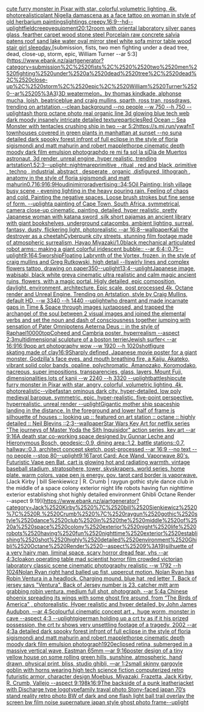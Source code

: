 [cute furry monster in Pixar with star, colorful,volumetric lighting, 4k, photorealistic](https://www.ebank.nz/aiartgenerator?category=cute%2520furry%2520monster%2520in%2520Pixar%2520with%2520star%2C%2520colorful%2Cvolumetric%2520lighting%2C%25204k%2C%2520photorealistic)[plant Nigella damascena as a face tattoo on woman in style of old herbarium paintings](https://www.ebank.nz/aiartgenerator?category=plant%2520Nigella%2520damascena%2520as%2520a%2520face%2520tattoo%2520on%2520woman%2520in%2520style%2520of%2520old%2520herbarium%2520paintings)[lightings,creepy,](https://www.ebank.nz/aiartgenerator?category=lightings%2Ccreepy%2C)[16:9](https://www.ebank.nz/aiartgenerator?category=16%3A9)[--hd](https://www.ebank.nz/aiartgenerator?category=--hd)[--uplight](https://www.ebank.nz/aiartgenerator?category=--uplight)[field](https://www.ebank.nz/aiartgenerator?category=field)[creepy](https://www.ebank.nz/aiartgenerator?category=creepy)[equipment](https://www.ebank.nz/aiartgenerator?category=equipment)[20:12](https://www.ebank.nz/aiartgenerator?category=20%3A12)[room with oriental laboratory  silver panes glass  ,fearther carpet wood stone steel Porcelain raw  concrete salvia patens roof sand lake water oval mirror steel white sofa  mirror table wood stair girl sleep](https://www.ebank.nz/aiartgenerator?category=room%2520with%2520oriental%2520laboratory%2520%2520silver%2520panes%2520glass%2520%2520%2Cfearther%2520carpet%2520wood%2520stone%2520steel%2520Porcelain%2520raw%2520%2520concrete%2520salvia%2520patens%2520roof%2520sand%2520lake%2520water%2520oval%2520mirror%2520steel%2520white%2520sofa%2520%2520mirror%2520table%2520wood%2520stair%2520girl%2520sleep)[day.](https://www.ebank.nz/aiartgenerator?category=day.)[submission, fists,  two men fighting under a dead tree, dead, close-up, storm, epic, William Turner --ar 5:3](https://www.ebank.nz/aiartgenerator?category=submission%2C%2520fists%2C%2520%2520two%2520men%2520fighting%2520under%2520a%2520dead%2520tree%2C%2520dead%2C%2520close-up%2C%2520storm%2C%2520epic%2C%2520William%2520Turner%2520--ar%25205%3A3)[3D weatermelon，by thomas kindkade, alphonse mucha, loish, beatriceblue and craig mullins, sparth, ross tran, rossdraws, trending on artstation,--clean background --no people --w 750 --h 750 --uplight](https://www.ebank.nz/aiartgenerator?category=3D%2520weatermelon%EF%BC%8Cby%2520thomas%2520kindkade%2C%2520alphonse%2520mucha%2C%2520loish%2C%2520beatriceblue%2520and%2520craig%2520mullins%2C%2520sparth%2C%2520ross%2520tran%2C%2520rossdraws%2C%2520trending%2520on%2520artstation%2C--clean%2520background%2520--no%2520people%2520--w%2520750%2520--h%2520750%2520--uplight)[ash thorp octane photo real organic line 3d glowing blue tech web dark moody insanely intricate detailed texture](https://www.ebank.nz/aiartgenerator?category=ash%2520thorp%2520octane%2520photo%2520real%2520organic%2520line%25203d%2520glowing%2520blue%2520tech%2520web%2520dark%2520moody%2520insanely%2520intricate%2520detailed%2520texture)[particles](https://www.ebank.nz/aiartgenerator?category=particles)[Red Ocean :: Sea Monster with tentacles crushing ship in two --ar 5:2](https://www.ebank.nz/aiartgenerator?category=Red%2520Ocean%2520%3A%3A%2520Sea%2520Monster%2520with%2520tentacles%2520crushing%2520ship%2520in%2520two%2520--ar%25205%3A2)[https://s.mj.run/ywafnT  townhouses covered in green plants in manhattan at sunset --no sun](https://www.ebank.nz/aiartgenerator?category=https%3A//s.mj.run/ywafnT%2520%2520townhouses%2520covered%2520in%2520green%2520plants%2520in%2520manhattan%2520at%2520sunset%2520--no%2520sun)[a detailed dark spooky forest infront of full eclipse in the style of floria sigismondi and matt mahurin and robert mapplethorpe cinematic depth moody dark film emulsion photograph](https://www.ebank.nz/aiartgenerator?category=a%2520detailed%2520dark%2520spooky%2520forest%2520infront%2520of%2520full%2520eclipse%2520in%2520the%2520style%2520of%2520floria%2520sigismondi%2520and%2520matt%2520mahurin%2520and%2520robert%2520mapplethorpe%2520cinematic%2520depth%2520moody%2520dark%2520film%2520emulsion%2520photograph)[do re mi fa sol la si](https://www.ebank.nz/aiartgenerator?category=do%2520re%2520mi%2520fa%2520sol%2520la%2520si)[Día de Muertos astronaut, 3d render, unreal engine, hyper realistic, trending artstation](https://www.ebank.nz/aiartgenerator?category=D%C3%ADa%2520de%2520Muertos%2520astronaut%2C%25203d%2520render%2C%2520unreal%2520engine%2C%2520hyper%2520realistic%2C%2520trending%2520artstation)[1.5](https://www.ebank.nz/aiartgenerator?category=1.5)[2:3](https://www.ebank.nz/aiartgenerator?category=2%3A3)[--uplight](https://www.ebank.nz/aiartgenerator?category=--uplight)[::nightmare](https://www.ebank.nz/aiartgenerator?category=%3A%3Anightmare)[primitive , ritual , red and black ,primitive , techno , industrial, abstract , desperate , organic ,disfigured, lithograph , anatomy in the style of floria sigismondi and matt mahurin](https://www.ebank.nz/aiartgenerator?category=primitive%2520%2C%2520ritual%2520%2C%2520red%2520and%2520black%2520%2Cprimitive%2520%2C%2520techno%2520%2C%2520industrial%2C%2520abstract%2520%2C%2520desperate%2520%2C%2520organic%2520%2Cdisfigured%2C%2520lithograph%2520%2C%2520anatomy%2520in%2520the%2520style%2520of%2520floria%2520sigismondi%2520and%2520matt%2520mahurin)[0.7](https://www.ebank.nz/aiartgenerator?category=0.7)[16:9](https://www.ebank.nz/aiartgenerator?category=16%3A9)[16:9](https://www.ebank.nz/aiartgenerator?category=16%3A9)[Houdini](https://www.ebank.nz/aiartgenerator?category=Houdini)[mirror](https://www.ebank.nz/aiartgenerator?category=mirror)[advertising::3](https://www.ebank.nz/aiartgenerator?category=advertising%3A%3A3)[4:5](https://www.ebank.nz/aiartgenerator?category=4%3A5)[Oil Painting: Irish village busy scene - evening lighting in the heavy pouring rain. Feeling of chaos and cold. Painting the negative spaces. Loose brush strokes but fine sense of form. --uplight](https://www.ebank.nz/aiartgenerator?category=Oil%2520Painting%3A%2520Irish%2520village%2520busy%2520scene%2520-%2520evening%2520lighting%2520in%2520the%2520heavy%2520pouring%2520rain.%2520Feeling%2520of%2520chaos%2520and%2520cold.%2520Painting%2520the%2520negative%2520spaces.%2520Loose%2520brush%2520strokes%2520but%2520fine%2520sense%2520of%2520form.%2520--uplight)[a painting of Cape Town, South Africa, symmetrical, camera close-up cinematic, painting, detailed, hyper realistic, pretty Japanese woman with katana sword ,silk short pajamas an ancient library with giant bookshelves, underground catacombs, ambient lighting, surreal, fantasy, dusty, flickering light, photorealistic --ar 16:8](https://www.ebank.nz/aiartgenerator?category=a%2520painting%2520of%2520Cape%2520Town%2C%2520South%2520Africa%2C%2520symmetrical%2C%2520camera%2520close-up%2520cinematic%2C%2520painting%2C%2520detailed%2C%2520hyper%2520realistic%2C%2520pretty%2520Japanese%2520woman%2520with%2520katana%2520sword%2520%2Csilk%2520short%2520pajamas%2520an%2520ancient%2520library%2520with%2520giant%2520bookshelves%2C%2520underground%2520catacombs%2C%2520ambient%2520lighting%2C%2520surreal%2C%2520fantasy%2C%2520dusty%2C%2520flickering%2520light%2C%2520photorealistic%2520--ar%252016%3A8)[--wallpaper](https://www.ebank.nz/aiartgenerator?category=--wallpaper)[Kali the destroyer as a cheetah](https://www.ebank.nz/aiartgenerator?category=Kali%2520the%2520destroyer%2520as%2520a%2520cheetah)[Cyberpunk city streets, stunning film footage made of atmospheric surrealism, Hayao Miyazaki](https://www.ebank.nz/aiartgenerator?category=Cyberpunk%2520city%2520streets%2C%2520stunning%2520film%2520footage%2520made%2520of%2520atmospheric%2520surrealism%2C%2520Hayao%2520Miyazaki)[/](https://www.ebank.nz/aiartgenerator?category=/)[1.0](https://www.ebank.nz/aiartgenerator?category=1.0)[black mechanical articulated robot arms:: making a giant colorful  iridescent bubble:: --ar 6:4](https://www.ebank.nz/aiartgenerator?category=black%2520mechanical%2520articulated%2520robot%2520arms%3A%3A%2520making%2520a%2520giant%2520colorful%2520%2520iridescent%2520bubble%3A%3A%2520--ar%25206%3A4)[::0.75](https://www.ebank.nz/aiartgenerator?category=%3A%3A0.75)[--uplight](https://www.ebank.nz/aiartgenerator?category=--uplight)[9:16](https://www.ebank.nz/aiartgenerator?category=9%3A16)[4:5](https://www.ebank.nz/aiartgenerator?category=4%3A5)[worship](https://www.ebank.nz/aiartgenerator?category=worship)[Floating Labrynth of the Vortex, frozen, in the style of craig mullins and Greg Rutkowski, high detail --ll](https://www.ebank.nz/aiartgenerator?category=Floating%2520Labrynth%2520of%2520the%2520Vortex%2C%2520frozen%2C%2520in%2520the%2520style%2520of%2520craig%2520mullins%2520and%2520Greg%2520Rutkowski%2C%2520high%2520detail%2520--ll)[swirly lines and complex flowers tattoo, drawing on paper](https://www.ebank.nz/aiartgenerator?category=swirly%2520lines%2520and%2520complex%2520flowers%2520tattoo%2C%2520drawing%2520on%2520paper)[350](https://www.ebank.nz/aiartgenerator?category=350)[--uplight](https://www.ebank.nz/aiartgenerator?category=--uplight)[1](https://www.ebank.nz/aiartgenerator?category=1)[3:4](https://www.ebank.nz/aiartgenerator?category=3%3A4)[--uplight](https://www.ebank.nz/aiartgenerator?category=--uplight)[Japanese image, wabisabi, black white grey](https://www.ebank.nz/aiartgenerator?category=Japanese%2520image%2C%2520wabisabi%2C%2520black%2520white%2520grey)[a cinematic ultra realistic and calm magic ancient ruins, flowers, with a magic portal. Higly detailed, epic composition, daylight. environment, architecture. Epic scale, post processed 4k, Octane render and Unreal Engine. Trending on Artstation, style by Craig Mullins, default HD, --w 3340 --h 1440 --uplight](https://www.ebank.nz/aiartgenerator?category=a%2520cinematic%2520ultra%2520realistic%2520and%2520calm%2520magic%2520ancient%2520ruins%2C%2520flowers%2C%2520with%2520a%2520magic%2520portal.%2520Higly%2520detailed%2C%2520epic%2520composition%2C%2520daylight.%2520environment%2C%2520architecture.%2520Epic%2520scale%2C%2520post%2520processed%25204k%2C%2520Octane%2520render%2520and%2520Unreal%2520Engine.%2520Trending%2520on%2520Artstation%2C%2520style%2520by%2520Craig%2520Mullins%2C%2520default%2520HD%2C%2520--w%25203340%2520--h%25201440%2520--uplight)[who dreamt and made incarnate gaps in Time & Space through images juxtaposed, and trapped the archangel of the soul between 2 visual images and joined the elemental verbs and set the noun and dash of consciousness together jumping with sensation of Pater Omnipotens Aeterna Deus :: in the style of Raphael](https://www.ebank.nz/aiartgenerator?category=who%2520dreamt%2520and%2520made%2520incarnate%2520gaps%2520in%2520Time%2520%26%2520Space%2520through%2520images%2520juxtaposed%2C%2520and%2520trapped%2520the%2520archangel%2520of%2520the%2520soul%2520between%25202%2520visual%2520images%2520and%2520joined%2520the%2520elemental%2520verbs%2520and%2520set%2520the%2520noun%2520and%2520dash%2520of%2520consciousness%2520together%2520jumping%2520with%2520sensation%2520of%2520Pater%2520Omnipotens%2520Aeterna%2520Deus%2520%3A%3A%2520in%2520the%2520style%2520of%2520Raphael)[10000](https://www.ebank.nz/aiartgenerator?category=10000)[top](https://www.ebank.nz/aiartgenerator?category=top)[Coheed and Cambria poster, hyperrealism --aspect 2:3](https://www.ebank.nz/aiartgenerator?category=Coheed%2520and%2520Cambria%2520poster%2C%2520hyperrealism%2520--aspect%25202%3A3)[multidimensional sculpture of a boston terrier](https://www.ebank.nz/aiartgenerator?category=multidimensional%2520sculpture%2520of%2520a%2520boston%2520terrier)[Jewish surfer](https://www.ebank.nz/aiartgenerator?category=Jewish%2520surfer)[< --ar 16:9](https://www.ebank.nz/aiartgenerator?category=%3C%2520--ar%252016%3A9)[16:9](https://www.ebank.nz/aiartgenerator?category=16%3A9)[pop art photography wow --w 1920 --h 1020](https://www.ebank.nz/aiartgenerator?category=pop%2520art%2520photography%2520wow%2520--w%25201920%2520--h%25201020)[shot](https://www.ebank.nz/aiartgenerator?category=shot)[figure skating,made of clay](https://www.ebank.nz/aiartgenerator?category=figure%2520skating%2Cmade%2520of%2520clay)[16:9](https://www.ebank.nz/aiartgenerator?category=16%3A9)[Sharply defined, Japanese movie poster for a giant monster, Godzilla's face eyes, and mouth breathing fire, a Kaiju, Akateko, vibrant solid color bands, opaline, polychromatic, Amanozako, Koromodako, nacreous, super impositions, transparencies, glass, layers, Mount Fuji, dimensionalities,lots of kanji --w 2240 --h 3320 --uplight](https://www.ebank.nz/aiartgenerator?category=Sharply%2520defined%2C%2520Japanese%2520movie%2520poster%2520for%2520a%2520giant%2520monster%2C%2520Godzilla%27s%2520face%2520eyes%2C%2520and%2520mouth%2520breathing%2520fire%2C%2520a%2520Kaiju%2C%2520Akateko%2C%2520vibrant%2520solid%2520color%2520bands%2C%2520opaline%2C%2520polychromatic%2C%2520Amanozako%2C%2520Koromodako%2C%2520nacreous%2C%2520super%2520impositions%2C%2520transparencies%2C%2520glass%2C%2520layers%2C%2520Mount%2520Fuji%2C%2520dimensionalities%2Clots%2520of%2520kanji%2520--w%25202240%2520--h%25203320%2520--uplight)[battleship](https://www.ebank.nz/aiartgenerator?category=battleship)[cute furry monster in Pixar with star, angry, colorful, volumetric lighting, 4k, photorealistic](https://www.ebank.nz/aiartgenerator?category=cute%2520furry%2520monster%2520in%2520Pixar%2520with%2520star%2C%2520angry%2C%2520colorful%2C%2520volumetric%2520lighting%2C%25204k%2C%2520photorealistic)[--vibefast](https://www.ebank.nz/aiartgenerator?category=--vibefast)[an ominous dark city. hyper-detailed. low poly medieval baroque. symmetric. epic. hyper-realistic. five-point perspective. hyperrealistic. unreal render --uplight](https://www.ebank.nz/aiartgenerator?category=an%2520ominous%2520dark%2520city.%2520hyper-detailed.%2520low%2520poly%2520medieval%2520baroque.%2520symmetric.%2520epic.%2520hyper-realistic.%2520five-point%2520perspective.%2520hyperrealistic.%2520unreal%2520render%2520--uplight)[Gigantic mother ship spaceship landing in the distance. In the foreground and lower half of frame is silhouette of houses :: looking up :: featured on art station :: octane :: highly detailed :: Neil Blevins ::](https://www.ebank.nz/aiartgenerator?category=Gigantic%2520mother%2520ship%2520spaceship%2520landing%2520in%2520the%2520distance.%2520In%2520the%2520foreground%2520and%2520lower%2520half%2520of%2520frame%2520is%2520silhouette%2520of%2520houses%2520%3A%3A%2520looking%2520up%2520%3A%3A%2520featured%2520on%2520art%2520station%2520%3A%3A%2520octane%2520%3A%3A%2520highly%2520detailed%2520%3A%3A%2520Neil%2520Blevins%2520%3A%3A)[2:3](https://www.ebank.nz/aiartgenerator?category=2%3A3)[--wallpaper](https://www.ebank.nz/aiartgenerator?category=--wallpaper)[Star Wars Key Art for netflix series "The journeys of Master Yoda the Sith Inquisidor" action series, key art --ar 9:16](https://www.ebank.nz/aiartgenerator?category=Star%2520Wars%2520Key%2520Art%2520for%2520netflix%2520series%2520%22The%2520journeys%2520of%2520Master%2520Yoda%2520the%2520Sith%2520Inquisidor%22%2520action%2520series%2C%2520key%2520art%2520--ar%25209%3A16)[A death star co-working space designed by Gunnar Leche and Hieronymous Bosch, geodesic::0.9, dining area::1.2, battle stations::0.7, hallway::0.3, architect concept sketch, post-processed --ar 16:9 --no text --no people --stop 80](https://www.ebank.nz/aiartgenerator?category=A%2520death%2520star%2520co-working%2520space%2520designed%2520by%2520Gunnar%2520Leche%2520and%2520Hieronymous%2520Bosch%2C%2520geodesic%3A%3A0.9%2C%2520dining%2520area%3A%3A1.2%2C%2520battle%2520stations%3A%3A0.7%2C%2520hallway%3A%3A0.3%2C%2520architect%2520concept%2520sketch%2C%2520post-processed%2520--ar%252016%3A9%2520--no%2520text%2520--no%2520people%2520--stop%252080)[--uplight](https://www.ebank.nz/aiartgenerator?category=--uplight)[9:16](https://www.ebank.nz/aiartgenerator?category=9%3A16)[Tarot Card: Ace Wand, Vaporwave 80's. Futuristic Vape pen Bat, cart is glowing hot and radiating warmth. vintage baseball stadium, stratosphere, tower, skyskrapers. world series, home plate. warm colors. vape pen is energy. pov. tarot card border is vaporwave.](https://www.ebank.nz/aiartgenerator?category=Tarot%2520Card%3A%2520Ace%2520Wand%2C%2520Vaporwave%252080%27s.%2520Futuristic%2520Vape%2520pen%2520Bat%2C%2520cart%2520is%2520glowing%2520hot%2520and%2520radiating%2520warmth.%2520vintage%2520baseball%2520stadium%2C%2520stratosphere%2C%2520tower%2C%2520skyskrapers.%2520world%2520series%2C%2520home%2520plate.%2520warm%2520colors.%2520vape%2520pen%2520is%2520energy.%2520pov.%2520tarot%2520card%2520border%2520is%2520vaporwave.)[Jack Kirby | bill Sienkiewicz | R. Crumb | raygun gothic style dance club in the middle of a space colony exterior night life robots having fun nighttime exterior establishing shot highly detailed environment Ghibli Octane Render --aspect 9:19](https://www.ebank.nz/aiartgenerator?category=Jack%2520Kirby%2520%7C%2520bill%2520Sienkiewicz%2520%7C%2520R.%2520Crumb%2520%7C%2520raygun%2520gothic%2520style%2520dance%2520club%2520in%2520the%2520middle%2520of%2520a%2520space%2520colony%2520exterior%2520night%2520life%2520robots%2520having%2520fun%2520nighttime%2520exterior%2520establishing%2520shot%2520highly%2520detailed%2520environment%2520Ghibli%2520Octane%2520Render%2520--aspect%25209%3A19)[silhuette of a very hairy man, liminal space, scary horror dread fear, vhs --ar 4:3](https://www.ebank.nz/aiartgenerator?category=silhuette%2520of%2520a%2520very%2520hairy%2520man%2C%2520liminal%2520space%2C%2520scary%2520horror%2520dread%2520fear%2C%2520vhs%2520--ar%25204%3A3)[cloak](https://www.ebank.nz/aiartgenerator?category=cloak)[on operating table mad scientist horror film crowded victorian laboratory  classic scene cinematic photography realistic --w 1792 --h 1024](https://www.ebank.nz/aiartgenerator?category=on%2520operating%2520table%2520mad%2520scientist%2520horror%2520film%2520crowded%2520victorian%2520laboratory%2520%2520classic%2520scene%2520cinematic%2520photography%2520realistic%2520--w%25201792%2520--h%25201024)[Nolan Ryan right hand balled up fist, uppercut motion. Nolan Ryan has Robin Ventura in a headlock. Charging mound. blue hat, red letter T. Back of jersey says "Ventura". Back of Jersey number is 23. catcher mitt arm grabbing robin ventura. medium full shot, photograph. --ar 5:4](https://www.ebank.nz/aiartgenerator?category=Nolan%2520Ryan%2520right%2520hand%2520balled%2520up%2520fist%2C%2520uppercut%2520motion.%2520Nolan%2520Ryan%2520has%2520Robin%2520Ventura%2520in%2520a%2520headlock.%2520Charging%2520mound.%2520blue%2520hat%2C%2520red%2520letter%2520T.%2520Back%2520of%2520jersey%2520says%2520%22Ventura%22.%2520Back%2520of%2520Jersey%2520number%2520is%252023.%2520catcher%2520mitt%2520arm%2520grabbing%2520robin%2520ventura.%2520medium%2520full%2520shot%2C%2520photograph.%2520--ar%25205%3A4)[a Chinese phoenix spreading its wings with some ghost fire around, from “The Birds of America” , photorealistic, Hyper realistic and hyper detailed, by  John James Audubon, —ar 4:5](https://www.ebank.nz/aiartgenerator?category=a%2520Chinese%2520phoenix%2520spreading%2520its%2520wings%2520with%2520some%2520ghost%2520fire%2520around%2C%2520from%2520%E2%80%9CThe%2520Birds%2520of%2520America%E2%80%9D%2520%2C%2520photorealistic%2C%2520Hyper%2520realistic%2520and%2520hyper%2520detailed%2C%2520by%2520%2520John%2520James%2520Audubon%2C%2520%E2%80%94ar%25204%3A5)[colourful,](https://www.ebank.nz/aiartgenerator?category=colourful%2C)[cinematic concept art ，huge worm, monster in cave  --aspect 4:3 --uplight](https://www.ebank.nz/aiartgenerator?category=cinematic%2520concept%2520art%2520%EF%BC%8Chuge%2520worm%2C%2520monster%2520in%2520cave%2520%2520--aspect%25204%3A3%2520--uplight)[giger](https://www.ebank.nz/aiartgenerator?category=giger)[man holding up a crt tv as if it his prized possession, the crt tv shows very unsettling footage of a tragedy, 2002 --ar 4:3](https://www.ebank.nz/aiartgenerator?category=man%2520holding%2520up%2520a%2520crt%2520tv%2520as%2520if%2520it%2520his%2520prized%2520possession%2C%2520the%2520crt%2520tv%2520shows%2520very%2520unsettling%2520footage%2520of%2520a%2520tragedy%2C%25202002%2520--ar%25204%3A3)[a detailed dark spooky forest infront of full eclipse in the style of floria sigismondi and matt mahurin and robert mapplethorpe cinematic depth moody dark film emulsion photograph](https://www.ebank.nz/aiartgenerator?category=a%2520detailed%2520dark%2520spooky%2520forest%2520infront%2520of%2520full%2520eclipse%2520in%2520the%2520style%2520of%2520floria%2520sigismondi%2520and%2520matt%2520mahurin%2520and%2520robert%2520mapplethorpe%2520cinematic%2520depth%2520moody%2520dark%2520film%2520emulsion%2520photograph)[1920](https://www.ebank.nz/aiartgenerator?category=1920)[eclipsed retina, submerged in a massive vertical wave, Eastman 65mm —ar 9:16](https://www.ebank.nz/aiartgenerator?category=eclipsed%2520retina%2C%2520submerged%2520in%2520a%2520massive%2520vertical%2520wave%2C%2520Eastman%252065mm%2520%E2%80%94ar%25209%3A16)[poster design of a tiny yellow house on some rolling green hills, sunshine, atmospheric, hand drawn, physical print, bliss, studio ghibli,   —ar 1:2](https://www.ebank.nz/aiartgenerator?category=poster%2520design%2520of%2520a%2520tiny%2520yellow%2520house%2520on%2520some%2520rolling%2520green%2520hills%2C%2520sunshine%2C%2520atmospheric%2C%2520hand%2520drawn%2C%2520physical%2520print%2C%2520bliss%2C%2520studio%2520ghibli%2C%2520%2520%2520%E2%80%94ar%25201%3A2)[small skinny gargoyle goblin with horns wearing high tech science fiction computerized retro futuristic armor, character design Moebius, Miyazaki, Frazetta, Jack Kirby, R. Crumb, Vallejo --aspect 9:19](https://www.ebank.nz/aiartgenerator?category=small%2520skinny%2520gargoyle%2520goblin%2520with%2520horns%2520wearing%2520high%2520tech%2520science%2520fiction%2520computerized%2520retro%2520futuristic%2520armor%2C%2520character%2520design%2520Moebius%2C%2520Miyazaki%2C%2520Frazetta%2C%2520Jack%2520Kirby%2C%2520R.%2520Crumb%2C%2520Vallejo%2520--aspect%25209%3A19)[8k](https://www.ebank.nz/aiartgenerator?category=8k)[16:9](https://www.ebank.nz/aiartgenerator?category=16%3A9)[The backside of a punk leatherjacket with Discharge type logotype](https://www.ebank.nz/aiartgenerator?category=The%2520backside%2520of%2520a%2520punk%2520leatherjacket%2520with%2520Discharge%2520type%2520logotype)[family traval photo Stony-faced japan 70‘s stand reality retro photo BW of dark and one flash light ball trail overlay the screen bw film noise supernature japan style ghost  photo frame](https://www.ebank.nz/aiartgenerator?category=family%2520traval%2520photo%2520Stony-faced%2520japan%252070%E2%80%98s%2520stand%2520reality%2520retro%2520photo%2520BW%2520of%2520dark%2520and%2520one%2520flash%2520light%2520ball%2520trail%2520overlay%2520the%2520screen%2520bw%2520film%2520noise%2520supernature%2520japan%2520style%2520ghost%2520%2520photo%2520frame)[--uplight](https://www.ebank.nz/aiartgenerator?category=--uplight)